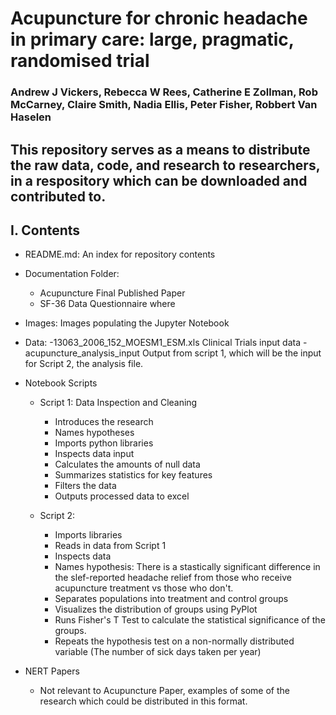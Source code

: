 # Acupuncture for chronic headache in primary care: large, pragmatic, randomised trial
### Andrew J Vickers, Rebecca W Rees, Catherine E Zollman, Rob McCarney, Claire Smith, Nadia Ellis, Peter Fisher, Robbert Van Haselen

## This repository serves as a means to distribute the raw data, code, and research to researchers, in a respository which can be downloaded and contributed to. 

## I. Contents

- README.md: An index for repository contents
- Documentation Folder: 
	- Acupuncture Final Published Paper
	- SF-36 Data Questionnaire where 
- Images: Images populating the Jupyter Notebook
- Data: 
	-13063_2006_152_MOESM1_ESM.xls Clinical Trials input data
	-acupuncture_analysis_input Output from script 1, which will be the input for Script 2, the analysis file.
- Notebook Scripts

	- Script 1: Data Inspection and Cleaning 
		- Introduces the research 
		- Names hypotheses
		- Imports python libraries
		- Inspects data input
		- Calculates the amounts of null data
		- Summarizes statistics for key features
		- Filters the data 
		- Outputs processed data to excel

	- Script 2: 
		- Imports libraries
		- Reads in data from Script 1
		- Inspects data
		- Names hypothesis: There is a stastically significant difference in the slef-reported headache relief from those who receive acupuncture treatment vs those who don't.
		- Separates populations into treatment and control groups
		- Visualizes the distribution of groups using PyPlot
		- Runs Fisher's T Test to calculate the statistical significance of the groups. 
		- Repeats the hypothesis test on a non-normally distributed variable (The number of sick days taken per year)
		
- NERT Papers
	- Not relevant to Acupuncture Paper, examples of some of the research which could be distributed in this format. 